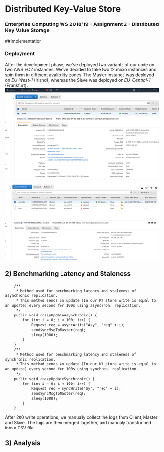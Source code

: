 # Distributed Key-Value Store
### Enterprise Computing WS 2018/19 - Assignment 2 - Distributed Key Value Storage


##Implementation


### Deployment
After the development phase, we've deployed two variants of our code on two AWS EC2 instances. We've decided to take two t2.micro instances and spin them in different avalibility zones. The Master instance was deployed on  *EU-West-1* (Irland), whereas the Slave was deployed on *EU-Central-1* (Frankfurt). 
![alt text](./img/slave.png "Slave AWS Console")

![alt text](./img/master.png "Master AWS Console")

## 2) Benchmarking Latency and Staleness 


```
    /**
     * Method used for benchmarking latency and staleness of asynchronic replication. 
     * This method sends an update (In our KV store write is equal to an update) every second for 100s using asynchron. replication.
     */
    public void crazyUpdateAsynchronic() {
        for (int i = 0; i < 100; i++) {
            Request req = asyncWrite("Asy", "req" + i);
            sendSyncMsgToMaster(req);
            sleep(1000);
        }
    }
    /**
     * Method used for benchmarking latency and staleness of synchronic replication. 
     * This method sends an update (In our KV store write is equal to an update) every second for 100s using synchron. replication.
     */
    public void crazyUpdateSynchronic() {
        for (int i = 0; i < 100; i++) {
            Request req = syncWrite("Sy", "req" + i);
            sendSyncMsgToMaster(req);
            sleep(1000);
        }
    }
```

After 200 write operations, we manually collect the logs from Client, Master and Slave. The logs are then merged together, and manualy transformed into a CSV file.

## 3) Analysis

